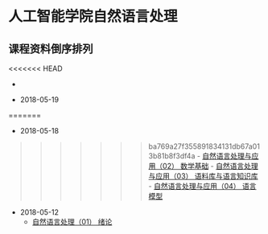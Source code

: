# 人工智能学院自然语言处理

## 课程资料倒序排列
<<<<<<< HEAD
  
  *  

  * 2018-05-19

=======

  * 2018-05-18
>>>>>>> ba769a27f355891834131db67a013b81b8f3df4a
    - [自然语言处理与应用（02） 数学基础](https://github.com/usiege/Exercise/blob/master/AI-自然语言处理/自然语言处理与应用（02）%20数学基础.pdf)
    - [自然语言处理与应用（03） 语料库与语言知识库](https://github.com/usiege/Exercise/blob/master/AI-自然语言处理/自然语言处理与应用（03）%20语料库与语言知识库.pdf)
    - [自然语言处理与应用（04） 语言模型](https://github.com/usiege/Exercise/blob/master/AI-自然语言处理/自然语言处理与应用（04）%20语言模型.pdf)
    
  * 2018-05-12 
    - [自然语言处理（01） 绪论](https://github.com/usiege/Exercise/blob/master/AI-自然语言处理/自然语言处理（01）%20绪论.pdf)
